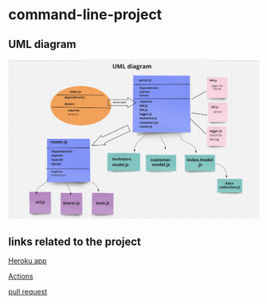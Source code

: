 # command-line-project

## UML diagram

![UML diagram](./assets/lab9.png)

## links related to the project

[Heroku app](https://command-line-project.herokuapp.com/)

[Actions]()

[pull request]()
